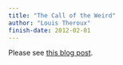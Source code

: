 ```yaml
---
title: "The Call of the Weird"
author: "Louis Theroux"
finish-date: 2012-02-01
---
```


Please see [this blog post](https://www.robjwells.com/2012/02/the-call-of-the-weird/).
